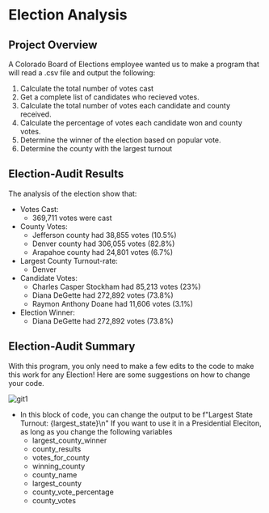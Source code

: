 # Election Analysis

## Project Overview
A Colorado Board of Elections employee wanted us to make a program that will read a .csv file and output the following:

1. Calculate the total number of votes cast
2. Get a complete list of candidates who recieved votes.
3. Calculate the total number of votes each candidate and county received.
4. Calculate the percentage of votes each candidate won and county votes.
5. Determine the winner of the election based on popular vote.
6. Determine the county with the largest turnout

## Election-Audit Results
The analysis of the election show that:
- Votes Cast:
  - 369,711 votes were cast
- County Votes:
  - Jefferson county had 38,855 votes (10.5%)
  - Denver county had 306,055 votes (82.8%)
  - Arapahoe county had 24,801 votes (6.7%)
- Largest County Turnout-rate:
  - Denver
- Candidate Votes:
  - Charles Casper Stockham had 85,213 votes (23%)
  - Diana DeGette had 272,892 votes (73.8%)
  - Raymon Anthony Doane had 11,606 votes (3.1%)
- Election Winner:
  - Diana DeGette had 272,892 votes (73.8%)

## Election-Audit Summary
With this program, you only need to make a few edits to the code to make this work for any Election! Here are some suggestions on how to change your code.

![git1](https://user-images.githubusercontent.com/83259639/119295860-73ee4280-bc1d-11eb-90fc-5bfda7f4fc68.PNG)
- In this block of code, you can change the output to be f"Largest State Turnout: {largest_state}\n" If you want to use it in a Presidential Eleciton, as long as you change the following variables
   - largest_county_winner
   - county_results
   - votes_for_county
   - winning_county
   - county_name
   - largest_county
   - county_vote_percentage
   - county_votes

